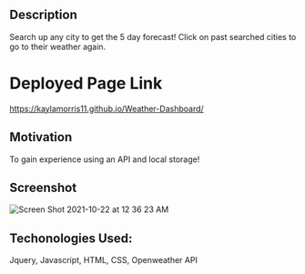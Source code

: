 ## Description
Search up any city to get the 5 day forecast! Click on past searched cities to go to their weather again.

# Deployed Page Link
https://kaylamorris11.github.io/Weather-Dashboard/

## Motivation
To gain experience using an API and local storage!

## Screenshot
![Screen Shot 2021-10-22 at 12 36 23 AM](https://user-images.githubusercontent.com/78561316/138413326-533a1940-08da-4384-931e-760b20afec0f.png)

## Techonologies Used:
Jquery, Javascript, HTML, CSS, Openweather API
